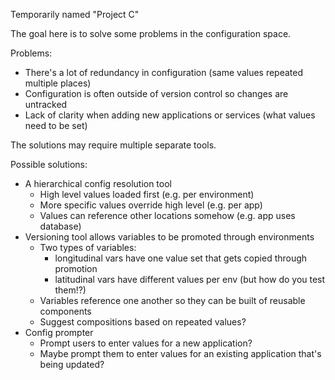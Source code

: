 Temporarily named "Project C"

The goal here is to solve some problems in the configuration space.

Problems:

- There's a lot of redundancy in configuration (same values repeated multiple places)
- Configuration is often outside of version control so changes are untracked
- Lack of clarity when adding new applications or services (what values need to be set)

The solutions may require multiple separate tools.

Possible solutions:

- A hierarchical config resolution tool
  - High level values loaded first (e.g. per environment)
  - More specific values override high level (e.g. per app)
  - Values can reference other locations somehow (e.g. app uses database)
- Versioning tool allows variables to be promoted through environments
  - Two types of variables:
    - longitudinal vars have one value set that gets copied through promotion
    - latitudinal vars have different values per env (but how do you test them!?)
  - Variables reference one another so they can be built of reusable components
  - Suggest compositions based on repeated values?
- Config prompter
  - Prompt users to enter values for a new application?
  - Maybe prompt them to enter values for an existing application that's being updated?

